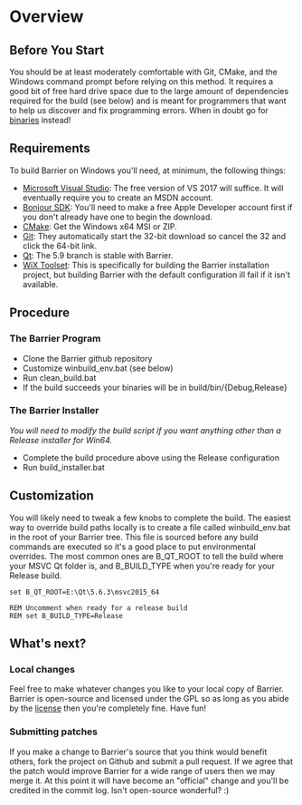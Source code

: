 # Overview

## Before You Start

You should be at least moderately comfortable with Git, CMake, and the Windows command prompt before relying on this method. It requires a good bit of free hard drive space due to the large amount of dependencies required for the build (see below) and is meant for programmers that want to help us discover and fix programming errors.  When in doubt go for [binaries](Home) instead!

## Requirements

To build Barrier on Windows you'll need, at minimum, the following things:
- [Microsoft Visual Studio](https://www.visualstudio.com/vs/community/): The free version of VS 2017 will suffice. It will eventually require you to create an MSDN account.
- [Bonjour SDK](https://developer.apple.com/download/more/?=Bonjour%20SDK%20for%20Windows): You'll need to make a free Apple Developer account first if you don't already have one to begin the download.
- [CMake](https://cmake.org/download/): Get the Windows x64 MSI or ZIP.
- [Git](https://git-scm.com/download/win): They automatically start the 32-bit download so cancel the 32 and click the 64-bit link.
- [Qt](https://www.qt.io/download-thank-you?os=windows): The 5.9 branch is stable with Barrier.
- [WiX Toolset](https://github.com/wixtoolset/wix3/releases/): This is specifically for building the Barrier installation project, but building Barrier with the default configuration ill fail if it isn't available.

## Procedure

### The Barrier Program
- Clone the Barrier github repository
- Customize winbuild_env.bat (see below)
- Run clean_build.bat
- If the build succeeds your binaries will be in build/bin/{Debug,Release}

### The Barrier Installer
*You will need to modify the build script if you want anything other than a Release installer for Win64.*
- Complete the build procedure above using the Release configuration
- Run build_installer.bat

## Customization

You will likely need to tweak a few knobs to complete the build. The easiest way to override build paths locally is to create a file called winbuild_env.bat in the root of your Barrier tree. This file is sourced before any build commands are executed so it's a good place to put environmental overrides. The most common ones are B_QT_ROOT to tell the build where your MSVC Qt folder is, and B_BUILD_TYPE when you're ready for your Release build.

    set B_QT_ROOT=E:\Qt\5.6.3\msvc2015_64

    REM Uncomment when ready for a release build
    REM set B_BUILD_TYPE=Release

## What's next?

### Local changes

Feel free to make whatever changes you like to your local copy of Barrier. Barrier is open-source and licensed under the GPL so as long as you abide by the [license](https://raw.githubusercontent.com/debauchee/barrier/master/LICENSE) then you're completely fine. Have fun!

### Submitting patches

If you make a change to Barrier's source that you think would benefit others, fork the project on Github and submit a pull request. If we agree that the patch would improve Barrier for a wide range of users then we may merge it. At this point it will have become an "official" change and you'll be credited in the commit log. Isn't open-source wonderful? :)